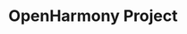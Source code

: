 ---
description: |
  The OpenHarmony project aims at a new way of conceiving consumer devices
  and their use, starting from a great assumption: transcending the physical and conceptual
  perimeters historically linked to what an operating system can do. In fact, relegating
  OpenHarmony to a mere OS is an understatement, and the storytelling behind it clearly
  defines the horizon of IoT, Artificial Intelligence and connectivity that makes
  it an essential technological trait-d'union.
layout: stand
logo: stands/openharmony_project/logo.png
new_this_year: |
  <p>We ended 2020 speaking at ElipseCon2020 and at SFScon20, 2021 is going
  to be the first year at FOSDEM for us and what a better way than to present a revolutionary
  project like OpenHarmony to one of the biggest tech audiences in Europe.</p>
showcase: |
  <p>This is a new era and we want to let people to be involved in this new project
  and build the OpenHarmony journey together. That's why joining our stand will let
  people deep dive in our mission, project breath, see the innovative code of OpenHarmony,
  talk directly with our experts via the chatroom facility Freenode IRC and get to
  know the community already onboard, that have already embraced the OpenHarmony project.
  Huawei knows the importance of Europe, as one of the most relevant stages, in building
  world class and truly global open source projects. That's why Open Harmony overseas
  is managed by an EMEA team, working in the Open Source Technology Center, a strategic
  and technological hub based in Europe with the aim of increasing our contributions
  to open source projects and initiatives among the European stage.</p>
themes:
- Operating systems
title: OpenHarmony Project
website: https://www.ostc-eu.org
show_on_overview: true
---